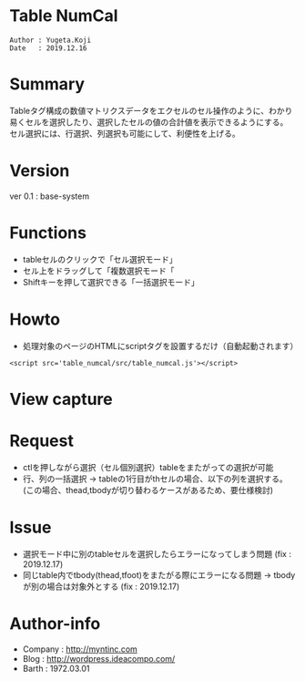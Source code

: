 Table NumCal
==
```
Author : Yugeta.Koji
Date   : 2019.12.16
```

# Summary
Tableタグ構成の数値マトリクスデータをエクセルのセル操作のように、わかり易くセルを選択したり、選択したセルの値の合計値を表示できるようにする。
セル選択には、行選択、列選択も可能にして、利便性を上げる。

# Version
ver 0.1 : base-system

# Functions
- tableセルのクリックで「セル選択モード」
- セル上をドラッグして「複数選択モード「
- Shiftキーを押して選択できる「一括選択モード」

# Howto
- 処理対象のページのHTMLにscriptタグを設置するだけ（自動起動されます）
```
<script src='table_numcal/src/table_numcal.js'></script>
```

# View capture


# Request
- ctlを押しながら選択（セル個別選択）tableをまたがっての選択が可能
- 行、列の一括選択 -> tableの1行目がthセルの場合、以下の列を選択する。(この場合、thead,tbodyが切り替わるケースがあるため、要仕様検討)

# Issue
- 選択モード中に別のtableセルを選択したらエラーになってしまう問題 (fix : 2019.12.17)
- 同じtable内でtbody(thead,tfoot)をまたがる際にエラーになる問題 -> tbodyが別の場合は対象外とする (fix : 2019.12.17)

# Author-info
- Company : http://myntinc.com
- Blog    : http://wordpress.ideacompo.com/
- Barth   : 1972.03.01
